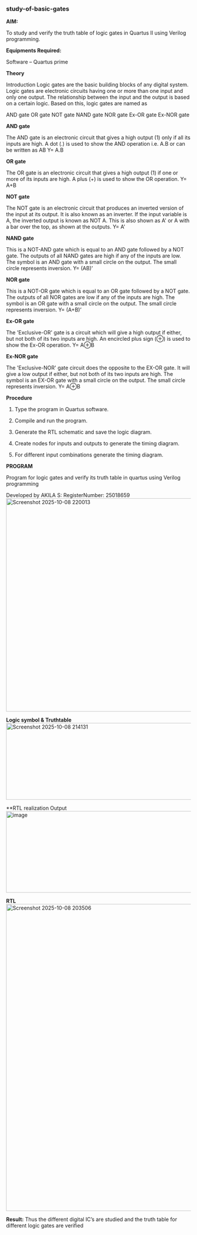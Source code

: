 ### study-of-basic-gates

**AIM:** 

To study and verify the truth table of logic gates in Quartus II using Verilog programming.

**Equipments Required:**

Software – Quartus prime 

**Theory**

Introduction Logic gates are the basic building blocks of any digital system. Logic gates are electronic circuits having one or more than one input and only one output. The relationship between the input and the output is based on a certain logic. Based on this, logic gates are named as

AND gate OR gate NOT gate NAND gate NOR gate Ex-OR gate Ex-NOR gate

**AND gate**

The AND gate is an electronic circuit that gives a high output (1) only if all its inputs are high. A dot (.) is used to show the AND operation i.e. A.B or can be written as AB
Y= A.B

**OR gate** 

The OR gate is an electronic circuit that gives a high output (1) if one or more of its inputs are high. A plus (+) is used to show the OR operation.
Y= A+B

**NOT gate**

The NOT gate is an electronic circuit that produces an inverted version of the input at its output. It is also known as an inverter. If the input variable is A, the inverted output is known as NOT A. This is also shown as A' or A with a bar over the top, as shown at the outputs.
Y= A'

**NAND gate**

This is a NOT-AND gate which is equal to an AND gate followed by a NOT gate. The outputs of all NAND gates are high if any of the inputs are low. The symbol is an AND gate with a small circle on the output. The small circle represents inversion.
Y= (AB)’

**NOR gate**

This is a NOT-OR gate which is equal to an OR gate followed by a NOT gate. The outputs of all NOR gates are low if any of the inputs are high. The symbol is an OR gate with a small circle on the output. The small circle represents inversion.
Y= (A+B)’

**Ex-OR gate**

The 'Exclusive-OR' gate is a circuit which will give a high output if either, but not both of its two inputs are high. An encircled plus sign (⊕) is used to show the Ex-OR operation.
Y= A⊕B

**Ex-NOR gate**

The 'Exclusive-NOR' gate circuit does the opposite to the EX-OR gate. It will give a low output if either, but not both of its two inputs are high. The symbol is an EX-OR gate with a small circle on the output. The small circle represents inversion.
Y= A⊕B

**Procedure** 

1.	Type the program in Quartus software.

2.	Compile and run the program.

3.	Generate the RTL schematic and save the logic diagram.

4.	Create nodes for inputs and outputs to generate the timing diagram.

5.	For different input combinations generate the timing diagram.


**PROGRAM**

Program for logic gates and verify its truth table in quartus using Verilog programming

 Developed by AKILA S: RegisterNumber: 25018659
 <img width="1380" height="581" alt="Screenshot 2025-10-08 220013" src="https://github.com/user-attachments/assets/0b30da14-cd22-432a-8fe3-4d549ef43930" />

 
**Logic symbol & Truthtable**
<img width="1089" height="209" alt="Screenshot 2025-10-08 214131" src="https://github.com/user-attachments/assets/ad9b8e8b-cec6-4508-8471-b434f5fd857a" />



**RTL realization Output
<img width="1302" height="222" alt="image" src="https://github.com/user-attachments/assets/248e4ac9-cf0f-4020-89a7-953bd7cfa375" />



**RTL**
<img width="1388" height="836" alt="Screenshot 2025-10-08 203506" src="https://github.com/user-attachments/assets/06bd05df-bf3c-4038-a396-6f45a97e4658" />



**Result:**
Thus the different digital IC’s are studied and the truth table for different logic gates are verified


